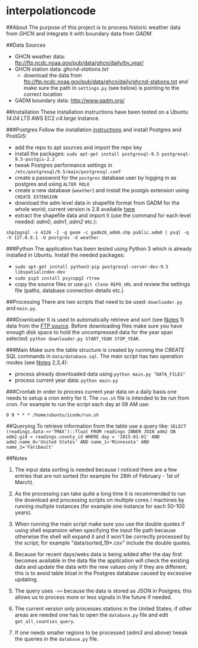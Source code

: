 # interpolationcode

##About
The purpose of this project is to process historic weather data from *GHCN* and integrate it with boundary data from *GADM*.

##Data Sources

 - GHCN weather data: ftp://ftp.ncdc.noaa.gov/pub/data/ghcn/daily/by_year/
 - GHCN station data: *ghcnd-stations.txt*
	 - download the data from ftp://ftp.ncdc.noaa.gov/pub/data/ghcn/daily/ghcnd-stations.txt and make sure the path in `settings.py` (see below) is pointing to the correct location
 - GADM boundary data: http://www.gadm.org/

##Installation
These installation instructions have been tested on a Ubuntu *14.04 LTS* AWS EC2 *c4.large* instance.

###Postgres
Follow the installation [instructions](https://wiki.postgresql.org/wiki/Apt) and install Postgres and PostGiS:

 - add the repo to apt sources and import the repo key
 - install the packages: `sudo apt-get install postgresql-9.5 postgresql-9.5-postgis-2.2`
 - tweak Postgres performance settings in `/etc/postgresql/9.5/main/postgresql.conf`
 - create a password for the `postgres` database user by logging in as postgres and using `ALTER ROLE`
 - create a new database (`weather`) and install the postgis extension using `CREATE EXTENSION`
 - download the adm level data in shapefile format from GADM for the whole world; current version is 2.8 available [here](http://biogeo.ucdavis.edu/data/gadm2.8/gadm28_levels.shp.zip)
 - extract the shapefile data and import it (use the command for each level needed: *adm0*, *adm1*, *adm2* etc.):

`shp2pgsql -s 4326 -I -g geom -c gadm28_adm0.shp public.adm0 | psql -q -h 127.0.0.1 -U postgres -d weather`

###Python
The application has been tested using Python 3 which is already installed in Ubuntu.
Install the needed packages:

 - `sudo apt-get install python3-pip postgresql-server-dev-9.5 libspatialindex-dev`
 - `sudo pip3 install psycopg2 rtree`
 - copy the source files or use `git clone REPO_URL` and review the settings file (paths, database connection details etc.)

##Processing
There are two scripts that need to be used: `downloader.py` and `main.py`.

###Downloader
It is used to automatically retrieve and sort (see [Notes](#notes) 1) data from the [FTP source](ftp://ftp.ncdc.noaa.gov/pub/data/ghcn/daily/by_year/). Before downloading files make sure you have enough disk space to hold the uncompressed data for the year span selected: `python downloader.py START_YEAR STOP_YEAR`.

###Main
Make sure the table structure is created by running the *CREATE* SQL commands in `data/database.sql`.
The main script has two operation modes (see [Notes](#notes) 2,3,4):
 - process already downloaded data using `python main.py "DATA_FILES"`
 - process current year data: `python main.py`
 
###Crontab
In order to process current year data on a daily basis one needs to setup a cron entry for it. The `run.sh` file is intended to be run from cron. For example to run the script each day at 09 AM use:

`0 9 * * * /home/ubuntu/icode/run.sh`

##Querying
To retrieve information from the table use a query like:
`SELECT (readings.data->>'TMAX')::float
FROM readings INNER JOIN adm2 ON adm2.gid = readings.county_id
WHERE day = '2015-01-01' AND adm2.name_0='United States' AND name_1='Minnesota' AND name_2='Faribault'`

##Notes

1) The input data sorting is needed because I noticed there are a few entries that are not sorted (for example for 28th of February - 1st of March).

2) As the processing can take quite a long time it is recommended to run the download and processing scripts on multiple cores / machines by running multiple instances (for example one instance for each 50-100 years).

3) When running the main script make sure you use the double quotes if using shell expansion when specifying the input file path because otherwise the shell will expand it and it won't be correctly processed by the script; for example "data/sorted_19*.csv" include the double quotes.

4) Because for recent days/weks data is being added after the day first becomes available in the data file the application will check the existing data and update the data with the new values only if they are different; this is to avoid table bloat in the Postgres database caused by excessive updating.

5) The query uses  `->>` because the data is stored as JSON in Postgres; this allows us to process more or less signals in the future if needed.

6) The current version only processes stations in the United States; if other areas are needed one has to open the `database.py` file and edit `get_all_counties_query`.

7) If one needs smaller regions to be processed (*adm3* and above) tweak the queries in the `database.py` file.
